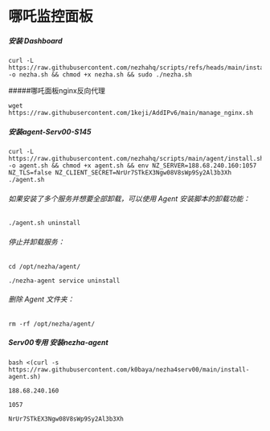 # 哪吒监控面板

##### 安装 Dashboard

```
curl -L https://raw.githubusercontent.com/nezhahq/scripts/refs/heads/main/install.sh -o nezha.sh && chmod +x nezha.sh && sudo ./nezha.sh
```



#####哪吒面板nginx反向代理

```
wget https://raw.githubusercontent.com/1keji/AddIPv6/main/manage_nginx.sh
```

##### 安装agent-Serv00-S145

```
curl -L https://raw.githubusercontent.com/nezhahq/scripts/main/agent/install.sh -o agent.sh && chmod +x agent.sh && env NZ_SERVER=188.68.240.160:1057 NZ_TLS=false NZ_CLIENT_SECRET=NrUr7STkEX3Ngw08V8sWp9Sy2Al3b3Xh ./agent.sh
```



###### 如果安装了多个服务并想要全部卸载，可以使用 Agent 安装脚本的卸载功能：

```
./agent.sh uninstall
```

###### 停止并卸载服务：

```
cd /opt/nezha/agent/

./nezha-agent service uninstall
```

###### 删除 Agent 文件夹：

```
rm -rf /opt/nezha/agent/
```



##### Serv00专用 安装nezha-agent

```
bash <(curl -s https://raw.githubusercontent.com/k0baya/nezha4serv00/main/install-agent.sh)
```

```
188.68.240.160
```

```
1057
```

```
NrUr7STkEX3Ngw08V8sWp9Sy2Al3b3Xh
```




